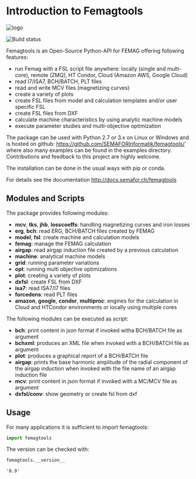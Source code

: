 
# Introduction to Femagtools

![logo](https://github.com/SEMAFORInformatik/femagtools/raw/master/docs/img/femagtools.png)

![Build status](https://github.com/SEMAFORInformatik/femagtools/actions/workflows/python-package.yml/badge.svg)

Femagtools is an Open-Source Python-API for FEMAG offering following features:

* run Femag with a FSL script file anywhere:
  locally (single and multi-core), remote (ZMQ), HT Condor, Cloud (Amazon AWS, Google Cloud)
* read I7/ISA7, BCH/BATCH, PLT files
* read and write MCV files (magnetizing curves)
* create a variety of plots
* create FSL files from model and calculation templates and/or user specific FSL
* create FSL files from DXF
* calculate machine characteristics by using analytic machine models
* execute parameter studies and multi-objective optimization

The package can be used with Python 2.7 or 3.x on Linux or Windows and is hosted on github: <https://github.com/SEMAFORInformatik/femagtools/>` where also many examples can be found in the examples directory. Contributions and feedback to this project are highly welcome.

The installation can be done in the usual ways with pip or conda.

For details see the documentation <http://docs.semafor.ch/femagtools>

## Modules and Scripts

The package provides following modules:

* __mcv__, __tks__, __jhb__, __losscoeffs__: handling magnetizing curves and iron losses
* __erg__, __bch__: read ERG, BCH/BATCH files created by FEMAG
* __model__, __fsl__: create machine and calculation models
* __femag__: manage the FEMAG calculation
* __airgap__: read airgap induction file created by a previous calculation
* __machine__: analytical machine models
* __grid__: running parameter variations
* __opt__: running multi objective optimizations
* __plot__: creating a variety of plots
* __dxfsl__: create FSL from DXF
* __isa7__: read ISA7/I7 files
* __forcedens__: read PLT files
* __amazon__, __google__, __condor__, __multiproc__: engines for the calculation in Cloud and HTCondor environments or locally using multiple cores

The following modules can be executed as script:

* __bch__: print content in json format if invoked witha BCH/BATCH file as argument
* __bchxml__: produces an XML file when invoked with a BCH/BATCH file as argument
* __plot__: produces a graphical report of a BCH/BATCH file
* __airgap__: prints the base harmonic amplitude of the radial component of the airgap induction when invoked with the file name of an airgap induction file
* __mcv__: print content in json format if invoked with a MC/MCV file as argument
* __dxfsl/conv__: show geometry or create fsl from dxf

## Usage
For many applications it is sufficient to import femagtools:


```python
import femagtools
```

The version can be checked with:


```python
femagtools.__version__
```




    '0.9'


